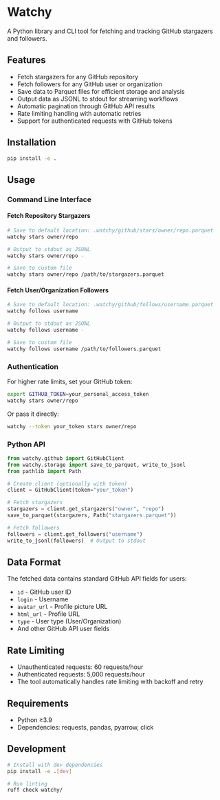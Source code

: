 # Watchy

A Python library and CLI tool for fetching and tracking GitHub stargazers and followers.

## Features

- Fetch stargazers for any GitHub repository
- Fetch followers for any GitHub user or organization
- Save data to Parquet files for efficient storage and analysis
- Output data as JSONL to stdout for streaming workflows
- Automatic pagination through GitHub API results
- Rate limiting handling with automatic retries
- Support for authenticated requests with GitHub tokens

## Installation

```bash
pip install -e .
```

## Usage

### Command Line Interface

#### Fetch Repository Stargazers

```bash
# Save to default location: .watchy/github/stars/owner/repo.parquet
watchy stars owner/repo

# Output to stdout as JSONL
watchy stars owner/repo -

# Save to custom file
watchy stars owner/repo /path/to/stargazers.parquet
```

#### Fetch User/Organization Followers

```bash
# Save to default location: .watchy/github/follows/username.parquet
watchy follows username

# Output to stdout as JSONL
watchy follows username -

# Save to custom file
watchy follows username /path/to/followers.parquet
```

### Authentication

For higher rate limits, set your GitHub token:

```bash
export GITHUB_TOKEN=your_personal_access_token
watchy stars owner/repo
```

Or pass it directly:

```bash
watchy --token your_token stars owner/repo
```

### Python API

```python
from watchy.github import GitHubClient
from watchy.storage import save_to_parquet, write_to_jsonl
from pathlib import Path

# Create client (optionally with token)
client = GitHubClient(token="your_token")

# Fetch stargazers
stargazers = client.get_stargazers("owner", "repo")
save_to_parquet(stargazers, Path("stargazers.parquet"))

# Fetch followers
followers = client.get_followers("username")
write_to_jsonl(followers)  # Output to stdout
```

## Data Format

The fetched data contains standard GitHub API fields for users:

- `id` - GitHub user ID
- `login` - Username
- `avatar_url` - Profile picture URL
- `html_url` - Profile URL
- `type` - User type (User/Organization)
- And other GitHub API user fields

## Rate Limiting

- Unauthenticated requests: 60 requests/hour
- Authenticated requests: 5,000 requests/hour
- The tool automatically handles rate limiting with backoff and retry

## Requirements

- Python ≥3.9
- Dependencies: requests, pandas, pyarrow, click

## Development

```bash
# Install with dev dependencies
pip install -e .[dev]

# Run linting
ruff check watchy/
```